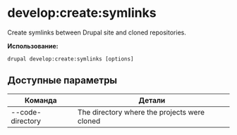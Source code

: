 # develop:create:symlinks
Create symlinks between Drupal site and cloned repositories.

**Использование:**
```
drupal develop:create:symlinks [options]
```

## Доступные параметры
Команда | Детали
-------|-------------
--code-directory | The directory where the projects were cloned
